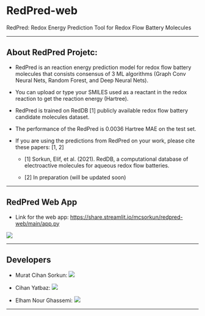 # RedPred-web
RedPred: Redox Energy Prediction Tool for Redox Flow Battery Molecules

------------------------------------------

## About RedPred Projetc:

* RedPred is an reaction energy prediction model for redox flow battery molecules that consists consensus of 3 ML algorithms (Graph Conv Neural Nets, Random Forest, and Deep Neural Nets).

* You can upload or type your SMILES used as a reactant in the redox reaction to get the reaction energy (Hartree).

* RedPred is trained on RedDB [1] publicly available redox flow battery candidate molecules dataset.

* The performance of the RedPred is 0.0036 Hartree MAE on the test set.

* If you are using the predictions from RedPred on your work, please cite these papers: [1, 2]

  * [1] Sorkun, Elif, et al. (2021). RedDB, a computational database of electroactive molecules for aqueous redox flow batteries.

  * [2] In preparation (will be updated soon)


------------------------------------------
## RedPred Web App

* Link for the web app: https://share.streamlit.io/mcsorkun/redpred-web/main/app.py

![](redpred_app.gif)

------------------------------------------

## Developers

* Murat Cihan Sorkun: [![](https://img.shields.io/badge/LinkedIn-%230077B5.svg?&style=flat&logo=linkedin&logoColor=white)](https://www.linkedin.com/in/murat-cihan-sorkun/)

* Cihan Yatbaz: [![](https://img.shields.io/badge/LinkedIn-%230077B5.svg?&style=flat&logo=linkedin&logoColor=white)](https://www.linkedin.com/in/cihanyatbaz/)

* Elham Nour Ghassemi: [![](https://img.shields.io/badge/LinkedIn-%230077B5.svg?&style=flat&logo=linkedin&logoColor=white)](https://www.linkedin.com/in/elhamnourghassemi/)

      
      
------------------------------------------


